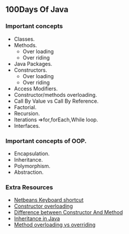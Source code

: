 ## 100Days Of Java

### Important concepts
* Classes.
* Methods.
  * Over loading
  * Over riding
* Java Packages.
* Constructors.
  * Over loading
  * Over riding
* Access Modifiers.
* Constructor/methods overloading.
* Call By Value vs Call By Reference.
* Factorial.
* Recursion.
* Iterations =>for,forEach,While loop.
* Interfaces.

### Important concepts of OOP.
* Encapsulation.
* Inheritance.
* Polymorphism.
* Abstraction.

### Extra Resources
* <a href="https://www.youtube.com/watch?v=0ZOmylyFZQQ">Netbeans Keyboard shortcut</a>
* <a href="https://www.geeksforgeeks.org/constructor-overloading-java/">Constructor overloading</a>
* <a href="https://www.youtube.com/watch?v=8S7I2Z5yqNQ">Difference between Constructor And Method</a>
* <a href="https://www.geeksforgeeks.org/inheritance-in-java/">Inheritance in Java</a>
* <a href="https://www.youtube.com/watch?v=9nR-XD8hFnU">Method overloading vs overriding</a>

